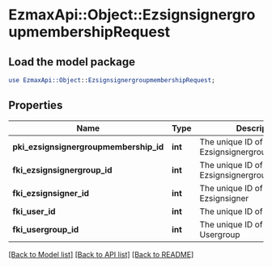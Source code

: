 # EzmaxApi::Object::EzsignsignergroupmembershipRequest

## Load the model package
```perl
use EzmaxApi::Object::EzsignsignergroupmembershipRequest;
```

## Properties
Name | Type | Description | Notes
------------ | ------------- | ------------- | -------------
**pki_ezsignsignergroupmembership_id** | **int** | The unique ID of the Ezsignsignergroupmembership | [optional] 
**fki_ezsignsignergroup_id** | **int** | The unique ID of the Ezsignsignergroup | 
**fki_ezsignsigner_id** | **int** | The unique ID of the Ezsignsigner | 
**fki_user_id** | **int** | The unique ID of the User | 
**fki_usergroup_id** | **int** | The unique ID of the Usergroup | 

[[Back to Model list]](../README.md#documentation-for-models) [[Back to API list]](../README.md#documentation-for-api-endpoints) [[Back to README]](../README.md)


